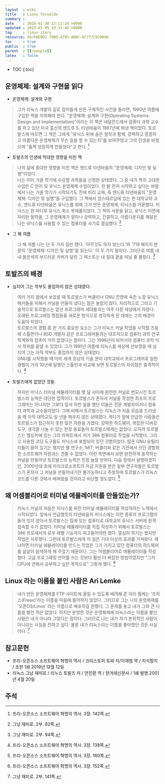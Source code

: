 ```yaml
---
layout  : wiki
title   : Linus Torvalds
summary : 
date    : 2020-01-30 23:11:20 +0900
updated : 2023-03-05 19:33:49 +0900
tag     : linux story
resource: 50/FBE0D2-79BD-4795-AD0C-6C777C929090
toc     : true
public  : true
parent  : [[/people]]
latex   : false
---
```

* TOC
{:toc}

## 운영체제: 설계와 구현을 읽다

* 운영체제: 설계와 구현

> 그가 리눅스 개발의 길로 접어들게 만든 구체적인 사건을 들라면, 1990년 여름에 구입한 책을 지목해야 한다. "운영체제: 설계와 구현(Operating Systems: Design and Implementation)"이라는 이 책은 네덜란드에서 컴퓨터 과학 교수를 하고 있던 미국 출신의 앤드루 S. 타넨바움이 1987년에 펴낸 책이었다. 토르발스에 따르면 그 책은 그에게 "유닉스 뒤에 숨은 철학과 함께, 강력하고 깔끔하고 아름다운 운영체제가 무슨 일을 할 수 있는지"를 보여주었고 그의 인생을 바꿨으며 "훌쩍 성장하게 만들었다"고 한다.
[^foss-history-142]

* 토발즈의 인생에 막대한 영향을 미친 책

> 나의 삶에 중대한 영향을 미친 책은 앤드류 타넨바움의 "운영체제: 디자인 및 실행"이었다.  
나는 이미 가을 학기에 수강할 과목들을 신청한 상태였다. 그 중 내가 특히 고대한 수업은 C 언어 및 유닉스 운영체제 수업이었다. 한 발 먼저 시작하고 싶다는 바람에서 나는 가을 학기가 시작되기도 전에 미리 교재, 즉 앤드류 타넨바움의 "운영체제: 디자인 및 실행"을 구입했다. 그 책에서 암스테르담에 있는 한 대학교의 교수, 앤드류 타넨바움은 유닉스를 위해 그가 만든 운영체제, 미닉스를 거론했다. 미닉스는 한 마디로 유닉스 축소 복제품이었다. 그 책의 서문을 읽고, 유닉스 이면에 자리한 철학을, 그 운영체제가 얼마나 강력하고, 간결하고, 아름다운지를 깨달은 나는 유닉스를 사용할 수 있는 컴퓨터를 사기로 결심했다.
[^just-for-fun-92]

* 그 해 여름

> 그 해 여름 나는 단 두 가지 일만 했다. '아무것도 하지 않는다.'와 '719 페이지 분량의 "운영체제: 디자인 및 실행"을 읽는다.' 이 두 가지 말이다. 그러므로 여름 내내 붉은색의 부드러운 커버가 달린 그 텍스트는 내 침대 곁을 떠날 줄 몰랐다.
[^just-for-fun-94]

## 토발즈의 배경

* 심지어 그는 학부도 졸업하지 않은 상태였다.

> 여러 가지 점에서 보았을 때 토르발스가 버클리나 GNU 진영에 속한 노장 유닉스 해커들을 피해서 커널을 만들어 냈다는 점은 놀랍지 않다. 지리적으로 그리고 기술적으로 토르발스는 앞선 프로그래머 세대들과는 아주 다른 세상에서 자랐다. 오래된 프로그래밍 쟁점들을 새로운 방식으로 생각하게 된 데에는 그의 배경이 도움이 되었다.  
토르발스의 경험 중 한 가지 중요한 요소는 그가 리눅스 커널 작업을 시작할 즈음에 스톨먼이나 BSD 개발자 같은 프로그래머들과는 대조적으로 컴퓨터 과학 연구 학계와의 접촉이 거의 없었다는 점이다. 그는 1996년이 되어서야 컴퓨터 과학 석사 학위를 끝낼 수 있었다. 그가 1991년 여름에 리눅스를 세상에 선보였을 때 심지어 그는 아직 학부도 졸업하지 않은 상태였다.  
GNU를 시작했을 때 이미 세계 정상의 기술 분야 대학교에서 프로그래머로 일한 경험이 거의 10년에 달했던 스톨먼과 비교해 보면 토르발스의 차이점은 충격적이다.
[^foss-history-138]

* 토발즈에게 없었던 것들.

> 하지만 미닉스 터미널 에뮬레이터를 몇 달 사이에 완전한 커널로 변모시킨 토르발스의 능력은 대단한 업적이다. 토르발스가 혼자서 커널을 작성한 최초의 프로그래머는 아니지만 그보다 앞서 이런 일을 했던 이들은 전문 개발자이거나 컴퓨터 과학과 교수들이었다. 그에 비해서 토르발스는 리눅스가 처음 모습을 드러냈을 때 아직 대학교도 일 년을 채우지 않은 상태였다. 게다가 앞에 언급한 사람들은 토르발스가 접근하지 못한 많은 자원을 가졌다. 강력한 하드웨어, 복잡한 디버깅 도구, 생각을 나눌 수 있는 현장 동료들이 토르발스에게는 없었다. 오히려 토르발스는 헬싱키에 있는 그의 아파트에서 저가 386 컴퓨터로 작업을 시작했다. 그리고 사용한 코딩 도구들도 미닉스에 포함되어 있던 것뿐이었다. 많은 GNU 유틸리티들이 들어 있기는 했지만 벨 연구소, MIT, 버클리와 같은 기관에서 쓰던 광범위한 소프트웨어 자원과는 견줄 수 없었다. 이런 측면에서 보면 완전하게 동작하는 커널을 만들어낸 토르발스의 능력은 진정 놀랄 만하다. 다음 장에서 설명하겠지만, 2000년대 초에 마이크로소프트의 자금 지원을 받은 일부 연구자들은 토르발스가 혼자서 그 커널을 만들어내기란 불가능하다고 주장하며 토르발스가 리눅스 코드를 다른 것에서 베껴왔을 것이라고 비난할 정도였다.
[^foss-history-160]

## 왜 어셈블리어로 터미널 에뮬레이터를 만들었는가?

> 리눅스 커널의 처음은 미닉스를 위한 터미널 에뮬레이터를 작성하려는 노력에서 시작되었다. 앞에서 언급했듯이 타넨바움의 미닉스에는 이런 종류의 프로그램이 들어 있지 않아서 토르발스는 집에 있는 컴퓨터로 대학교의 유닉스 서버에 원격 접속할 수가 없었다. 터미널 에뮬레이터를 직접 작성하기 위해서 토르발스는 386 프로세서의 로우 레벨 기능까지 파고들어야만 했다. 열심히 하기는 했지만 작업은 지루했다. 그런데 토르발스에게 이 일은 기대 이상의 효과를 가져왔다. 왜냐하면 터미널 에뮬레이터를 만드는 작업은 그가 가지고 있던 컴퓨터의 하드웨어를 샅샅이 탐색하게 해 주었기 때문이다. 그는 어셈블리어로 에뮬레이터를 작성했다. 고급 프로그래밍 언어를 쓰는 것보다 훨씬 더 복잡한 방법이었지만 "그저 CPU에 관해서 공부하고 싶은 목적으로" 그렇게 했다.
[^foss-history-152]

## Linux 라는 이름을 붙인 사람은 Ari Lemke

> 내가 만든 운영체제를 FTP 사이트에 올릴 수 있도록 배려해 준 아리 렘케는 '프릭스(Freax)'라는 이름을 마음에 들어하지 않았다. 그러므로 그는 나의 운영체제를 '오픈OS/Linux' 라는 이름으로 배포하길 원했다. 그 문제를 놓고 내가 그와 큰 다툼을 벌인 적은 없었다. 하지만 분명한 것은 운영체제에 리눅스라는 이름을 붙인 사람은 내가 아니라 그였다는 점이다. 그러므로 나는 내가 자기 본위적인 사람이 아니라는 사실을 전하고 싶다. 물론 내가 리눅스라는 이름을 좋아했던 것은 사실이다.
[^just-for-fun-141]

## 참고문헌

* 프리-오픈소스 소프트웨어 혁명의 역사 / 크리스토퍼 토찌 저/이재범 역 / 지식함지 / 초판 1쇄 2019년 12월 12일
* 리눅스 그냥 재미로 / 리누스 토발즈 저 / 안진환 역 / 한겨레신문사 / 1쇄 발행 2001년 4월 20일

## 주석

[^foss-history-138]: 프리-오픈소스 소프트웨어 혁명의 역사. 3장. 138쪽.
[^foss-history-142]: 프리-오픈소스 소프트웨어 혁명의 역사. 3장. 142쪽.
[^foss-history-152]: 프리-오픈소스 소프트웨어 혁명의 역사. 3장. 152쪽.
[^foss-history-160]: 프리-오픈소스 소프트웨어 혁명의 역사. 3장. 160쪽.

[^just-for-fun-92]: 그냥 재미로. 2부. 92쪽.
[^just-for-fun-94]: 그냥 재미로. 2부. 94쪽.
[^just-for-fun-141]: 그냥 재미로. 2부. 141쪽.
